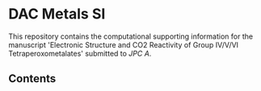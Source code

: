 # DAC Metals SI
This repository contains the computational supporting information for the manuscript 'Electronic Structure and CO2 Reactivity of Group IV/V/VI Tetraperoxometalates' submitted to *JPC A*.

## Contents
